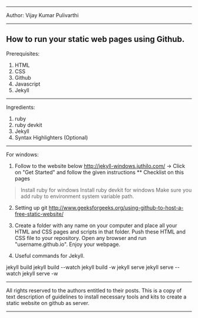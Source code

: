 *******************************************************************************
Author: Vijay Kumar Pulivarthi
*******************************************************************************

How to run your static web pages using Github.
----------------------------------------------
Prerequisites:
1. HTML
2. CSS
3. Github
4. Javascript
5. Jekyll
----------------------------------------------
Ingredients:
1. ruby
2. ruby devkit
3. Jekyll
4. Syntax Highlighters (Optional)

----------------------------------------------
For windows:

1. Follow to the website below
http://jekyll-windows.juthilo.com/
-> Click on "Get Started" and follow the given instructions
** Checklist on this pages
  > Install ruby for windows
  > Install ruby devkit for windows
  > Make sure you add ruby to environment system variable path.

2. Setting up git
http://www.geeksforgeeks.org/using-github-to-host-a-free-static-website/

3. Create a folder with any name on your computer and place all your HTML and CSS
pages and scripts in that folder. Push these HTML and CSS file to your repository.
Open any browser and run "username.github.io". Enjoy your webpage.

4. Useful commands for Jekyll.
<p>jekyll build
  jekyll build --watch
  jekyll build -w
  jekyll serve
  jekyll serve --watch
  jekyll serve -w </p>

******************************************************************************
All rights reserved to the authors entitled to their posts. This is a copy of
text description of guidelines to install necessary tools and kits to
create a static website on github as server.
******************************************************************************
